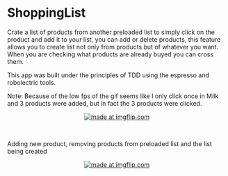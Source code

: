 # ShoppingList
Crate a list of products from another preloaded list to simply click on the product and add it to your list, you can add or delete 
products, this feature allows you to create list not only from products but of whatever you want. When you are checking what products 
are already buyed you can cross them.

This app was built under the principles of TDD using the espresso and robolectric tools.

Note: Because of the low fps of the gif seems like I only click once in Milk and 3 products were added, but in fact the 3 products were 
clicked.
<p
align="center">
<a href="https://imgflip.com/gif/26uw3g"><img src="https://i.imgflip.com/26uw3g.gif" title="made at imgflip.com"/></a>
</p>
<br>

Adding new product, removing products from preloaded list and the list being created
<br>
<p
align="center">
<a href="https://imgflip.com/gif/26uwcw"><img src="https://i.imgflip.com/26uwcw.gif" title="made at imgflip.com"/></a>
</p>
